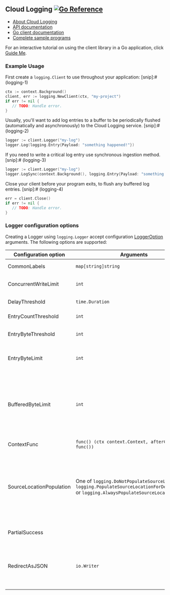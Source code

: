 ## Cloud Logging [![Go Reference](https://pkg.go.dev/badge/cloud.google.com/go/logging.svg)](https://pkg.go.dev/cloud.google.com/go/logging)

- [About Cloud Logging](https://cloud.google.com/logging/)
- [API documentation](https://cloud.google.com/logging/docs)
- [Go client documentation](https://pkg.go.dev/cloud.google.com/go/logging)
- [Complete sample programs](https://github.com/GoogleCloudPlatform/golang-samples/tree/main/logging)

For an interactive tutorial on using the client library in a Go application, click [Guide Me](https://console.cloud.google.com/?walkthrough_id=logging__logging-go).
### Example Usage

First create a `logging.Client` to use throughout your application:
[snip]:# (logging-1)

```go
ctx := context.Background()
client, err := logging.NewClient(ctx, "my-project")
if err != nil {
   // TODO: Handle error.
}
```

Usually, you'll want to add log entries to a buffer to be periodically flushed
(automatically and asynchronously) to the Cloud Logging service.
[snip]:# (logging-2)

```go
logger := client.Logger("my-log")
logger.Log(logging.Entry{Payload: "something happened!"})
```

If you need to write a critical log entry use synchronous ingestion method.
[snip]:# (logging-3)

```go
logger := client.Logger("my-log")
logger.LogSync(context.Background(), logging.Entry{Payload: "something happened!"})
```

Close your client before your program exits, to flush any buffered log entries.
[snip]:# (logging-4)

```go
err = client.Close()
if err != nil {
   // TODO: Handle error.
}
```

### Logger configuration options

Creating a Logger using `logging.Logger` accept configuration [LoggerOption](loggeroption.go#L25) arguments. The following options are supported:

| Configuration option | Arguments | Description |
| -------------------- | --------- | ----------- |
| CommonLabels | `map[string]string` | The set of labels that will be ingested for all log entries ingested by Logger. |
| ConcurrentWriteLimit | `int` | Number of parallel goroutine the Logger will use to ingest logs asynchronously. High number of routines may exhaust API quota. The default is 1. |
| DelayThreshold | `time.Duration` | Maximum time a log entry is buffered on client before being ingested. The default is 1 second. |
| EntryCountThreshold | `int` | Maximum number of log entries to be buffered on client before being ingested. The default is 1000. |
| EntryByteThreshold | `int` | Maximum size in bytes of log entries to be buffered on client before being ingested. The default is 8MiB. |
| EntryByteLimit | `int` | Maximum size in bytes of the single write call to ingest log entries. If EntryByteLimit is smaller than EntryByteThreshold, the latter has no effect. The default is zero, meaning there is no limit. |
| BufferedByteLimit | `int` | Maximum number of bytes that the Logger will keep in memory before returning ErrOverflow. This option limits the total memory consumption of the Logger (but note that each Logger has its own, separate limit). It is possible to reach BufferedByteLimit even if it is larger than EntryByteThreshold or EntryByteLimit, because calls triggered by the latter two options may be enqueued (and hence occupying memory) while new log entries are being added. |
| ContextFunc | `func() (ctx context.Context, afterCall func())` | Callback function to be called to obtain `context.Context` during async log ingestion. |
| SourceLocationPopulation | One of `logging.DoNotPopulateSourceLocation`, `logging.PopulateSourceLocationForDebugEntries` or `logging.AlwaysPopulateSourceLocation` | Controls auto-population of the logging.Entry.SoourceLocation field when ingesting log entries. Allows to disable population of source location info, allowing it only for log entries at Debug severity or enable it for all log entries. Enabling it for all entries may result in degradation in performance. Use `logging_test.BenchmarkSourceLocationPopulation` to test performance with and without the option. The default is set to `logging.DoNotPopulateSourceLocation`. |
| PartialSuccess | | Make each write call to Logging service with [partialSuccess flag](https://cloud.google.com/logging/docs/reference/v2/rest/v2/entries/write#body.request_body.FIELDS.partial_success) set. The default is to make calls without setting the flag. |
| RedirectAsJSON | `io.Writer` | Converts log entries to Jsonified one line string according to the [structured logging format](https://cloud.google.com/logging/docs/structured-logging#special-payload-fields) and writes it to provided `io.Writer`. Users should use this option with `os.Stdout` and `os.Stderr` to leverage the out-of-process ingestion of logs using logging agents that are deployed in Cloud Logging environments. |
